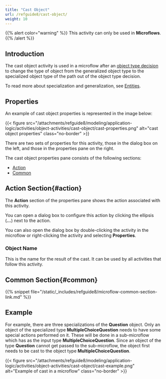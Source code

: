 ```yaml
---
title: "Cast Object"
url: /refguide8/cast-object/
weight: 10
---
```


{{% alert color="warning" %}}
This activity can only be used in **Microflows**.
{{% /alert %}}

## Introduction

The cast object activity is used in a microflow after an [object type decision](/refguide8/object-type-decision/) to change the type of object from the generalized object type to the specialized object type of the path out of the object type decision.

To read more about specialization and generalization, see [Entities](/refguide8/entities/).

## Properties

An example of cast object properties is represented in the image below:

{{< figure src="/attachments/refguide8/modeling/application-logic/activities/object-activities/cast-object/cast-properties.png" alt="cast object properties" class="no-border" >}}

There are two sets of properties for this activity, those in the dialog box on the left, and those in the properties pane on the right.

The cast object properties pane consists of the following sections:

* [Action](#action)
* [Common](#common)

## Action Section{#action}

The **Action** section of the properties pane shows the action associated with this activity.

You can open a dialog box to configure this action by clicking the ellipsis (**…**) next to the action.

You can also open the dialog box by double-clicking the activity in the microflow or right-clicking the activity and selecting **Properties**.

### Object Name

This is the name for the result of the cast. It can be used by all activities that follow this activity.

## Common Section{#common}

{{% snippet file="/static/_includes/refguide8/microflow-common-section-link.md" %}}

## Example

For example, there are three specializations of the **Question** object. Only an object of the specialized type **MultipleChoiceQuestion** needs to have some special actions performed on it. These will be done in a sub-microflow which has as the input type **MultipleChoiceQuestion**. Since an object of the type **Question** cannot get passed to the sub-microflow, the object first needs to be cast to the object type **MultipleChoiceQuestion**.

{{< figure src="/attachments/refguide8/modeling/application-logic/activities/object-activities/cast-object/cast-example.png" alt="Example of cast in a microflow" class="no-border" >}}
